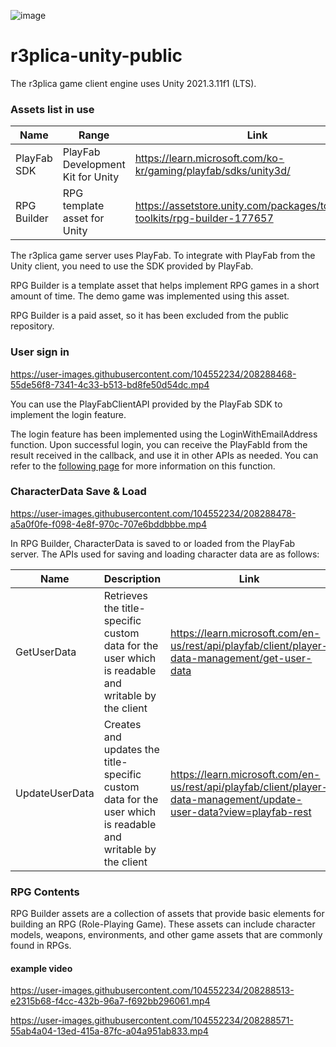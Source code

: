![image](https://user-images.githubusercontent.com/65929678/216216243-440bcb5c-5052-4946-9cad-47a98842e363.png)
# r3plica-unity-public
The r3plica game client engine uses Unity 2021.3.11f1 (LTS).

### Assets list in use
| Name | Range | Link |
| --- | --- | --- |
| PlayFab SDK | PlayFab Development Kit for Unity | https://learn.microsoft.com/ko-kr/gaming/playfab/sdks/unity3d/ |
| RPG Builder | RPG template asset for Unity | https://assetstore.unity.com/packages/tools/game-toolkits/rpg-builder-177657 |

The r3plica game server uses PlayFab. To integrate with PlayFab from the Unity client, you need to use the SDK provided by PlayFab.

RPG Builder is a template asset that helps implement RPG games in a short amount of time. The demo game was implemented using this asset.

RPG Builder is a paid asset, so it has been excluded from the public repository.

### User sign in


https://user-images.githubusercontent.com/104552234/208288468-55de56f8-7341-4c33-b513-bd8fe50d54dc.mp4


You can use the PlayFabClientAPI provided by the PlayFab SDK to implement the login feature.

The login feature has been implemented using the LoginWithEmailAddress function. Upon successful login, you can receive the PlayFabId from the result received in the callback, and use it in other APIs as needed. You can refer to the [following page](https://api.playfab.com/Documentation/Client/method/LoginWithEmailAddress) for more information on this function.

### 

### CharacterData Save & Load


https://user-images.githubusercontent.com/104552234/208288478-a5a0f0fe-f098-4e8f-970c-707e6bddbbbe.mp4


In RPG Builder, CharacterData is saved to or loaded from the PlayFab server. The APIs used for saving and loading character data are as follows:

| Name | Description | Link |
| --- | --- | --- |
| GetUserData | Retrieves the title-specific custom data for the user which is readable and writable by the client | https://learn.microsoft.com/en-us/rest/api/playfab/client/player-data-management/get-user-data |
| UpdateUserData | Creates and updates the title-specific custom data for the user which is readable and writable by the client | https://learn.microsoft.com/en-us/rest/api/playfab/client/player-data-management/update-user-data?view=playfab-rest |

### RPG Contents

RPG Builder assets are a collection of assets that provide basic elements for building an RPG (Role-Playing Game). These assets can include character models, weapons, environments, and other game assets that are commonly found in RPGs.

#### example video

https://user-images.githubusercontent.com/104552234/208288513-e2315b68-f4cc-432b-96a7-f692bb296061.mp4



https://user-images.githubusercontent.com/104552234/208288571-55ab4a04-13ed-415a-87fc-a04a951ab833.mp4


